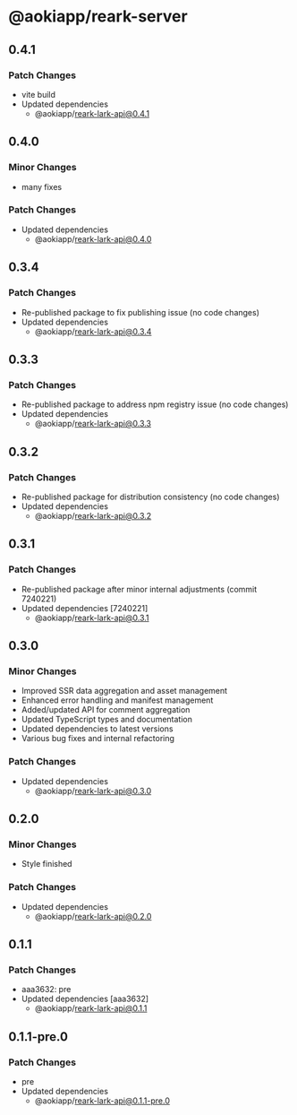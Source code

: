 # @aokiapp/reark-server

## 0.4.1

### Patch Changes

- vite build
- Updated dependencies
  - @aokiapp/reark-lark-api@0.4.1

## 0.4.0

### Minor Changes

- many fixes

### Patch Changes

- Updated dependencies
  - @aokiapp/reark-lark-api@0.4.0

## 0.3.4

### Patch Changes

- Re-published package to fix publishing issue (no code changes)
- Updated dependencies
  - @aokiapp/reark-lark-api@0.3.4

## 0.3.3

### Patch Changes

- Re-published package to address npm registry issue (no code changes)
- Updated dependencies
  - @aokiapp/reark-lark-api@0.3.3

## 0.3.2

### Patch Changes

- Re-published package for distribution consistency (no code changes)
- Updated dependencies
  - @aokiapp/reark-lark-api@0.3.2

## 0.3.1

### Patch Changes

- Re-published package after minor internal adjustments (commit 7240221)
- Updated dependencies [7240221]
  - @aokiapp/reark-lark-api@0.3.1

## 0.3.0

### Minor Changes

- Improved SSR data aggregation and asset management
- Enhanced error handling and manifest management
- Added/updated API for comment aggregation
- Updated TypeScript types and documentation
- Updated dependencies to latest versions
- Various bug fixes and internal refactoring

### Patch Changes

- Updated dependencies
  - @aokiapp/reark-lark-api@0.3.0

## 0.2.0

### Minor Changes

- Style finished

### Patch Changes

- Updated dependencies
  - @aokiapp/reark-lark-api@0.2.0

## 0.1.1

### Patch Changes

- aaa3632: pre
- Updated dependencies [aaa3632]
  - @aokiapp/reark-lark-api@0.1.1

## 0.1.1-pre.0

### Patch Changes

- pre
- Updated dependencies
  - @aokiapp/reark-lark-api@0.1.1-pre.0
